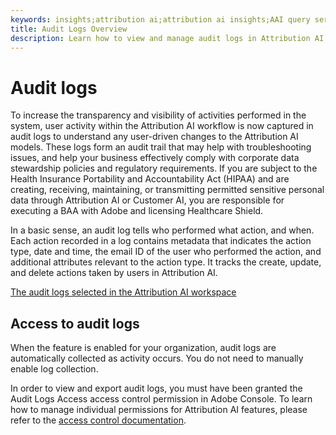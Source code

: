 ```yaml
---
keywords: insights;attribution ai;attribution ai insights;AAI query service;attribution queries;attribution scores
title: Audit Logs Overview
description: Learn how to view and manage audit logs in Attribution AI.
---
```

# Audit logs

To increase the transparency and visibility of activities performed in the system, user activity within the Attribution AI workflow is now captured in audit logs to understand any user-driven changes to the Attribution AI models. These logs form an audit trail that may help with troubleshooting issues, and help your business effectively comply with corporate data stewardship policies and regulatory requirements.  If you are subject to the Health Insurance Portability and Accountability Act (HIPAA) and are creating, receiving, maintaining, or transmitting permitted sensitive personal data through Attribution AI or Customer AI, you are responsible for executing a BAA with Adobe and licensing Healthcare Shield.

In a basic sense, an audit log tells who performed what action, and when. Each action recorded in a log contains metadata that indicates the action type, date and time, the email ID of the user who performed the action, and additional attributes relevant to the action type. It tracks the create, update, and delete actions taken by users in Attribution AI.

[The audit logs selected in the Attribution AI workspace](../../attribution-ai/images/data-governance/audit-logs-cai.png)

## Access to audit logs

When the feature is enabled for your organization, audit logs are automatically collected as activity occurs. You do not need to manually enable log collection.

In order to view and export audit logs, you must have been granted the Audit Logs Access access control permission in Adobe Console. To learn how to manage individual permissions for Attribution AI features, please refer to the [access control documentation](../../attribution-ai/access-controls.md). 

